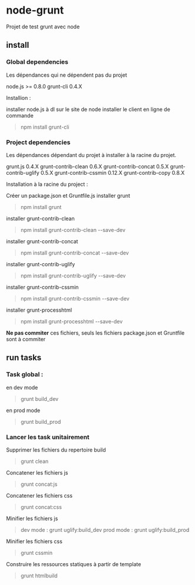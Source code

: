 # node-grunt

Projet de test grunt avec node

## install

### Global dependencies

Les dépendances qui ne dépendent pas du projet

node.js >= 0.8.0
grunt-cli 0.4.X

Installion :

installer node.js à dl sur le site de node
installer le client en ligne de commande

> npm install grunt-cli

### Project dependencies

Les dépendances dépendant du projet à installer à la racine du projet.

grunt.js 0.4.X
grunt-contrib-clean 0.6.X
grunt-contrib-concat 0.5.X
grunt-contrib-uglify 0.5.X
grunt-contrib-cssmin 0.12.X
grunt-contrib-copy 0.8.X

Installation à la racine du project :

Créer un package.json et Gruntfile.js
installer grunt

> npm install grunt


installer grunt-contrib-clean 

> npm install grunt-contrib-clean --save-dev

installer grunt-contrib-concat

>npm install grunt-contrib-concat --save-dev

installer grunt-contrib-uglify

> npm install grunt-contrib-uglify --save-dev

installer grunt-contrib-cssmin

> npm install grunt-contrib-cssmin --save-dev

installer grunt-processhtml

> npm install grunt-processhtml --save-dev

**Ne pas commiter** ces fichiers, seuls les fichiers package.json et Gruntfile sont à commiter

## run tasks

### Task global :

en dev mode

> grunt build_dev

en prod mode

> grunt build_prod

### Lancer les task unitairement

Supprimer les fichiers du repertoire build

> grunt clean

Concatener les fichiers js

> grunt concat:js

Concatener les fichiers css

> grunt concat:css

Minifier les fichiers js

> dev mode : grunt uglify:build_dev
> prod mode : grunt uglify:build_prod

Minifier les fichiers css

> grunt cssmin

Construire les ressources statiques à partir de template

> grunt htmlbuild





